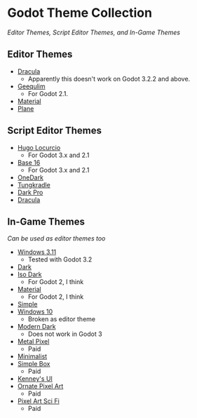 # Godot Theme Collection
*Editor Themes, Script Editor Themes, and In-Game Themes*

## Editor Themes
- [Dracula](https://draculatheme.com/godot)
    - Apparently this doesn't work on Godot 3.2.2 and above.
- [Geequlim](https://github.com/Geequlim/godot-themes)
    - For Godot 2.1.
- [Material](https://github.com/senio34/Godot-Material-Theme)
- [Plane](https://github.com/Jay7c/jc.godot.plane-editor-theme)

## Script Editor Themes
- [Hugo Locurcio](https://github.com/godotengine/godot-syntax-themes)
    - For Godot 3.x and 2.1
- [Base 16](https://github.com/Calinou/base16-godot)
    - For Godot 3.x and 2.1
- [OneDark](https://github.com/Paulb23/godot_onedark_theme)
- [Tungkradle](https://github.com/tungkradle/godot-tet)
- [Dark Pro](https://github.com/CyberVector/godot-dark-pro-syntax-highlight)
- [Dracula](https://github.com/smt923/dracula-godot-editor)

## In-Game Themes
*Can be used as editor themes too*
- [Windows 3.11](https://github.com/violinbg/godot-desktop-themes)
    - Tested with Godot 3.2
- [Dark](https://mounirtohami.itch.io/godot-dark-theme)
- [Iso Dark](https://github.com/GalanCM/Iso-Themes)
    - For Godot 2, I think
- [Material](https://github.com/spaghiajoeojo/godot-material-theme)
    - For Godot 2, I think
- [Simple](https://github.com/themangomago/godot-simpleTheme)
- [Windows 10](https://github.com/tristongilley/Godot-Windows-10-Theme)
    - Broken as editor theme
- [Modern Dark](https://github.com/Calinou/modern_dark_theme)
    - Does not work in Godot 3
- [Metal Pixel](https://azagaya.itch.io/metal-pixel-theme)
    - Paid
- [Minimalist](https://azagaya.itch.io/minimalistic-ui)
- [Simple Box](https://azagaya.itch.io/simplebox-gui)
    - Paid
- [Kenney's UI](https://azagaya.itch.io/kenneys-ui-theme)
- [Ornate Pixel Art](https://azagaya.itch.io/ornate-theme)
    - Paid
- [Pixel Art Sci Fi](https://azagaya.itch.io/sci-fi-theme)
    - Paid
